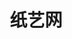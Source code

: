 ---
description: 折纸，专业。
layout: post
results:
- primaryGenreName: Lifestyle
  version: '1.0'
  artworkUrl100: http://a1831.phobos.apple.com/us/r1000/107/Purple2/v4/37/09/b5/3709b5ee-00d8-1d12-d5bb-242062a08b89/mzl.axwhhswe.png
  trackViewUrl: https://itunes.apple.com/cn/app/zhi-yi-wang/id641941641?mt=8&uo=4
  artworkUrl60: http://a1151.phobos.apple.com/us/r1000/081/Purple2/v4/61/07/4c/61074c0b-8396-dfdd-f42d-ae73d3dcb124/Icon.png
  userRatingCountForCurrentVersion: 1
  sellerName: Truman Lam
  supportedDevices:
  - iPadWifi
  - iPhone5
  - iPadFourthGen
  - iPodTouchThirdGen
  - iPhone-3GS
  - iPhone4
  - iPadThirdGen
  - iPadThirdGen4G
  - iPodTouchourthGen
  - iPadMini
  - iPadFourthGen4G
  - iPodTouchFifthGen
  - iPad23G
  - iPad2Wifi
  - iPadMini4G
  - iPad3G
  - iPhone4S
  genres:
  - 生活
  - 参考
  trackName: 纸艺网
  description: 纸艺网诞生于二零零八年七月，经过一年多来的累积与发展，已经成为一家以纸艺分享、纸艺教学、纸艺欣赏等内容为主的综合纸艺类网站，涉及折纸、剪纸、衍纸（卷纸）、帕吉门、纸模、纸藤、纸镂、纸塑、纸绣、纸雕、撕纸、纸画、立体卡片等多个纸艺领域，因其内容丰富、分类明确、通俗易懂，深受全国纸艺爱好者的喜爱，今后我们将朝着更加开放、更加专业的方向发展，力求将纸艺网打造成为中国最大的纸艺分享、教学、交流平台。
  price: 0
  trackId: 641941641
  releaseDate: '2013-06-07T02:13:36Z'
  screenshotUrls:
  - http://a5.mzstatic.com/us/r1000/091/Purple/v4/d6/b9/4b/d6b94b06-a85c-4b72-c730-e99f6e9b2fe1/mzl.vltrzirj.1136x1136-75.jpg
  - http://a4.mzstatic.com/us/r1000/106/Purple2/v4/e5/c6/d2/e5c6d2de-1858-638e-e9f6-5c79b3963515/mzl.fufthxvr.1136x1136-75.jpg
  - http://a1.mzstatic.com/us/r1000/119/Purple2/v4/b9/e9/4e/b9e94ed2-828d-7c2b-f8f5-518fc4045b40/mzl.jgpbjxdu.1136x1136-75.jpg
  - http://a4.mzstatic.com/us/r1000/065/Purple/v4/d3/80/59/d38059ec-c3d0-cd51-1ce0-fbe1a504faf4/mzl.aooktptf.1136x1136-75.jpg
  artistViewUrl: https://itunes.apple.com/cn/artist/truman-lam/id638173723?uo=4
  primaryGenreId: 6012
  averageUserRatingForCurrentVersion: 5
  kind: software
  fileSizeBytes: '8797907'
  bundleId: com.wumii.apps.zhidiy
  trackContentRating: 4+
  artistName: Truman Lam
  trackCensoredName: 纸艺网
  isGameCenterEnabled: false
  contentAdvisoryRating: 4+
  languageCodesISO2A:
  - EN
  features: &a []
  wrapperType: software
  artworkUrl512: http://a1831.phobos.apple.com/us/r1000/107/Purple2/v4/37/09/b5/3709b5ee-00d8-1d12-d5bb-242062a08b89/mzl.axwhhswe.png
  formattedPrice: 免费
  artistId: 638173723
  genreIds:
  - '6012'
  - '6006'
  currency: CNY
  ipadScreenshotUrls: *a
category: 生活
tags: tag1
resultCount: 1
title: 纸艺网

---
